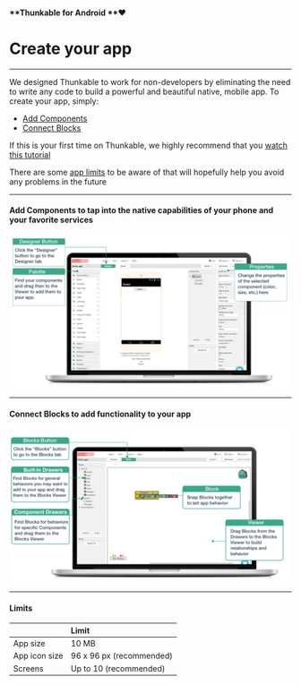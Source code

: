 #### **Thunkable for Android **❤

# Create your app

---

We designed Thunkable to work for non-developers by eliminating the need to write any code to build a powerful and beautiful native, mobile app. To create your app, simply:

* [Add Components](#add-components-to-tap-into-the-native-capabilities-of-your-phone-and-your-favorite-services)
* [Connect Blocks](#connect-blocks-to-add-functionality-to-your-app)

If this is your first time on Thunkable, we highly recommend that you [watch this tutorial](https://www.youtube.com/watch?v=hZ7z3t-98O0)

There are some [app limits](#limits) to be aware of that will hopefully help you avoid any problems in the future

---

#### Add Components to tap into the native capabilities of your phone and your favorite services

![](/assets/add-blocks.png)

---

#### Connect Blocks to add functionality to your app

![](/assets/connect-blocks.png)

---

#### Limits

|  | Limit |
| :--- | :--- |
| App size | 10 MB |
| App icon size | 96 x 96 px \(recommended\) |
| Screens | Up to 10 \(recommended\) |



